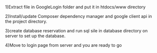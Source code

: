 1)Extract file in GoogleLogin folder and put it in htdocs/www directory 

2)Install/update Composer dependency manager and google client api in the project directory.

3)create database reservation and run sql sile in database directory on server to set up the database.

4)Move to login page from server and you are ready to go
